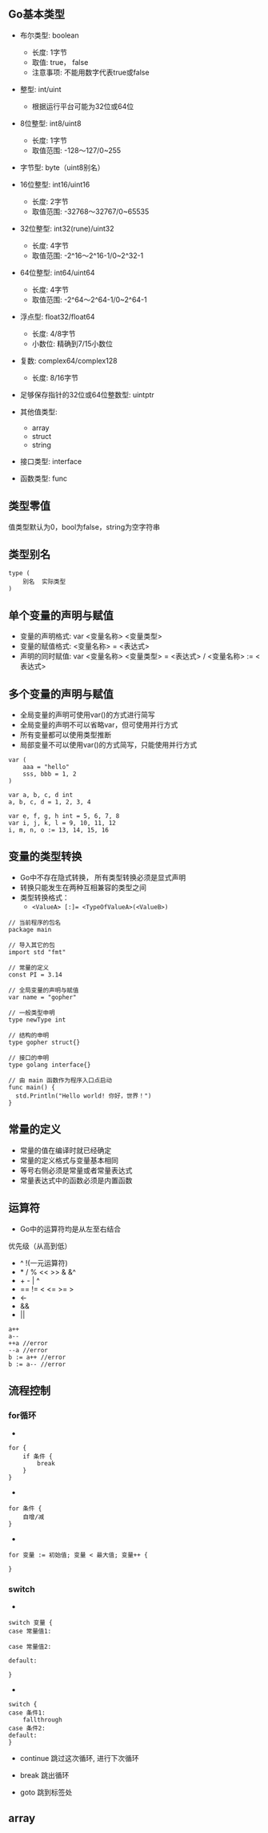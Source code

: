 ## Go基本类型

- 布尔类型: boolean
    - 长度: 1字节
    - 取值: true， false
    - 注意事项: 不能用数字代表true或false

- 整型: int/uint
    - 根据运行平台可能为32位或64位
    
- 8位整型: int8/uint8
    - 长度: 1字节
    - 取值范围: -128～127/0~255
    
- 字节型: byte（uint8别名）

- 16位整型: int16/uint16
    - 长度: 2字节
    - 取值范围: -32768～32767/0~65535
    
- 32位整型: int32(rune)/uint32
    - 长度: 4字节
    - 取值范围: -2^16～2^16-1/0~2^32-1
    
- 64位整型: int64/uint64
    - 长度: 4字节
    - 取值范围: -2^64～2^64-1/0~2^64-1

- 浮点型: float32/float64
    - 长度: 4/8字节
    - 小数位: 精确到7/15小数位
    
    
- 复数: complex64/complex128
    - 长度: 8/16字节
    
- 足够保存指针的32位或64位整数型: uintptr

- 其他值类型:
    - array
    - struct
    - string
    
- 接口类型: interface

- 函数类型: func

## 类型零值

值类型默认为0，bool为false，string为空字符串


## 类型别名
```
type (
    别名  实际类型
)
```

## 单个变量的声明与赋值
- 变量的声明格式: var <变量名称> <变量类型>
- 变量的赋值格式: <变量名称> = <表达式>
- 声明的同时赋值: var <变量名称> <变量类型> = <表达式> / <变量名称> := <表达式>

## 多个变量的声明与赋值
- 全局变量的声明可使用var()的方式进行简写
- 全局变量的声明不可以省略var，但可使用并行方式
- 所有变量都可以使用类型推断
- 局部变量不可以使用var()的方式简写，只能使用并行方式
```
var (
    aaa = "hello"
    sss, bbb = 1, 2
)

var a, b, c, d int
a, b, c, d = 1, 2, 3, 4

var e, f, g, h int = 5, 6, 7, 8
var i, j, k, l = 9, 10, 11, 12
i, m, n, o := 13, 14, 15, 16
```

## 变量的类型转换

- Go中不存在隐式转换， 所有类型转换必须是显式声明
- 转换只能发生在两种互相兼容的类型之间
- 类型转换格式：
    - `<ValueA> [:]= <TypeOfValueA>(<ValueB>)`

```
// 当前程序的包名
package main

// 导入其它的包
import std "fmt"

// 常量的定义
const PI = 3.14

// 全局变量的声明与赋值
var name = "gopher"

// 一般类型申明
type newType int

// 结构的申明
type gopher struct{}

// 接口的申明
type golang interface{}

// 由 main 函数作为程序入口点启动
func main() {
  std.Println("Hello world! 你好，世界！")
}
```
## 常量的定义

- 常量的值在编译时就已经确定
- 常量的定义格式与变量基本相同
- 等号右侧必须是常量或者常量表达式
- 常量表达式中的函数必须是内置函数

## 运算符

- Go中的运算符均是从左至右结合

优先级（从高到低）
- ^ !(一元运算符)
- \* / % \<\< \>\> & &^
- \+ - | ^
- == != \< \<= \>= \>
- <-
- &&
- ||

```
a++
a--
++a //error
--a //error
b := a++ //error
b := a-- //error

```

## 流程控制

### for循环

-
```
for {
    if 条件 {
        break
    }
}
```
-
```
for 条件 {
	自增/减
}
```
-
```
for 变量 := 初始值; 变量 < 最大值; 变量++ {
    
}
```

### switch

-
```
switch 变量 {
case 常量值1:

case 常量值2:

default:

}
```
-
```
switch {
case 条件1:
    fallthrough
case 条件2:
default:
}
```

- continue 跳过这次循环, 进行下次循环

- break 跳出循环

- goto 跳到标签处


## array


